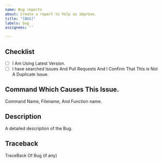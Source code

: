 ```yaml
---
name: Bug reports
about: Create a report to help us improve.
title: "[BUG]"
labels: bug
assignees: ''

---
```


<!-- WARNING: Ignoring this template could lead to the issue being closed as invalid -->

## Checklist
- [ ] I Am Using Latest Version.
- [ ] I have searched Issues And Pull Requests And I Confirm That This is Not A Duplicate Issue.

## Command Which Causes This Issue.
Command Name, Filename, And Function name.

## Description
A detailed description of the Bug.

## Traceback
TraceBack Of Bug (if any)
